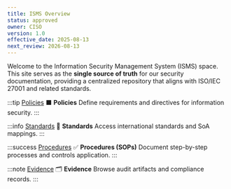 ```yaml
---
title: ISMS Overview
status: approved
owner: CISO
version: 1.0
effective_date: 2025-08-13
next_review: 2026-08-13
---
```


Welcome to the Information Security Management System (ISMS) space. This site serves as the **single source of truth** for our security documentation, providing a centralized repository that aligns with ISO/IEC 27001 and related standards.

:::tip [Policies](/docs/category/policies)
⬛ **Policies**
Define requirements and directives for information security.
:::

:::info [Standards](/docs/category/standards)
📘 **Standards**
Access international standards and SoA mappings.
:::

:::success [Procedures](/docs/category/procedures-sops)
✅ **Procedures (SOPs)**
Document step-by-step processes and controls application.
:::

:::note [Evidence](/docs/category/evidence)
🗂️ **Evidence**
Browse audit artifacts and compliance records.
:::
